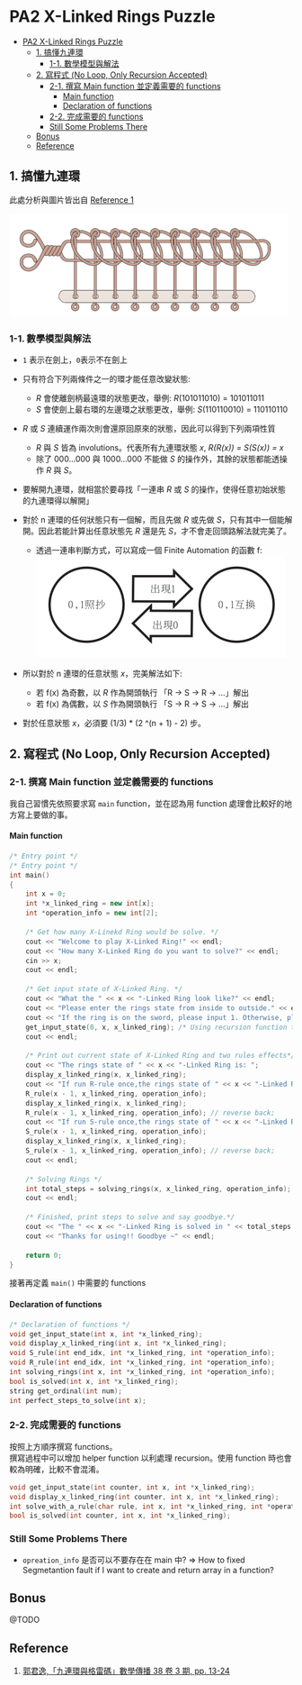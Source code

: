 # PA2 X-Linked Rings Puzzle

- [PA2 X-Linked Rings Puzzle](#pa2-x-linked-rings-puzzle)
  - [1. 搞懂九連環](#1-搞懂九連環)
    - [1-1. 數學模型與解法](#1-1-數學模型與解法)
  - [2. 寫程式 (No Loop, Only Recursion Accepted)](#2-寫程式-no-loop-only-recursion-accepted)
    - [2-1. 撰寫 Main function 並定義需要的 functions](#2-1-撰寫-main-function-並定義需要的-functions)
      - [Main function](#main-function)
      - [Declaration of functions](#declaration-of-functions)
    - [2-2. 完成需要的 functions](#2-2-完成需要的-functions)
    - [Still Some Problems There](#still-some-problems-there)
  - [Bonus](#bonus)
  - [Reference](#reference)

## 1. 搞懂九連環

此處分析與圖片皆出自 [Reference 1](#reference)

![九連環](src/9-linked-rings.png)

### 1-1. 數學模型與解法

- `1` 表示在劍上，`0`表示不在劍上
- 只有符合下列兩條件之一的環才能任意改變狀態:

  - _R_ 會使離劍柄最遠環的狀態更改，舉例: _R_(101011010) = 101011011
  - _S_ 會使劍上最右環的左邊環之狀態更改，舉例: _S_(110110010) = 110110110

- _R_ 或 _S_ 連續運作兩次則會還原回原來的狀態，因此可以得到下列兩項性質

  - _R_ 與 _S_ 皆為 involutions。代表所有九連環狀態 _x_, _R(R(x)) = S(S(x)) = x_
  - 除了 000...000 與 1000...000 不能做 _S_ 的操作外，其餘的狀態都能透操作 _R_ 與 _S_。

- 要解開九連環，就相當於要尋找「一連串 _R_ 或 _S_ 的操作，使得任意初始狀態的九連環得以解開」
- 對於 n 連環的任何狀態只有一個解，而且先做 _R_ 或先做 _S_，只有其中一個能解開。因此若能計算出任意狀態先 _R_ 還是先 _S_，才不會走回頭路解法就完美了。

  - 透過一連串判斷方式，可以寫成一個 Finite Automation 的函數 f:  
    ![Finite Automation f](src/finite_automation.png)

- 所以對於 n 連環的任意狀態 _x_，完美解法如下:

  - 若 f(x) 為奇數，以 _R_ 作為開頭執行 「R -> S -> R -> ...」解出
  - 若 f(x) 為偶數，以 _S_ 作為開頭執行 「S -> R -> S -> ...」解出

- 對於任意狀態 _x_，必須要 (1/3) \* (2 ^(n + 1) - 2) 步。

## 2. 寫程式 (No Loop, Only Recursion Accepted)

### 2-1. 撰寫 Main function 並定義需要的 functions

我自己習慣先依照要求寫 `main` function，並在認為用 function 處理會比較好的地方寫上要做的事。

#### Main function

```cpp
/* Entry point */
/* Entry point */
int main()
{
    int x = 0;
    int *x_linked_ring = new int[x];
    int *operation_info = new int[2];

    /* Get how many X-Linekd Ring would be solve. */
    cout << "Welcome to play X-Linked Ring!" << endl;
    cout << "How many X-Linked Ring do you want to solve?" << endl;
    cin >> x;
    cout << endl;

    /* Get input state of X-Linked Ring. */
    cout << "What the " << x << "-Linked Ring look like?" << endl;
    cout << "Please enter the rings state from inside to outside." << endl;
    cout << "If the ring is on the sword, please input 1. Otherwise, please enter 0." << endl;
    get_input_state(0, x, x_linked_ring); /* Using recursion function to get user */
    cout << endl;

    /* Print out current state of X-Linked Ring and two rules effects*/
    cout << "The rings state of " << x << "-Linked Ring is: ";
    display_x_linked_ring(x, x_linked_ring);
    cout << "If run R-rule once,the rings state of " << x << "-Linked Ring is : ";
    R_rule(x - 1, x_linked_ring, operation_info);
    display_x_linked_ring(x, x_linked_ring);
    R_rule(x - 1, x_linked_ring, operation_info); // reverse back;
    cout << "If run S-rule once,the rings state of " << x << "-Linked Ring is : ";
    S_rule(x - 1, x_linked_ring, operation_info);
    display_x_linked_ring(x, x_linked_ring);
    S_rule(x - 1, x_linked_ring, operation_info); // reverse back;
    cout << endl;

    /* Solving Rings */
    int total_steps = solving_rings(x, x_linked_ring, operation_info);
    cout << endl;

    /* Finished, print steps to solve and say goodbye.*/
    cout << "The " << x << "-Linked Ring is solved in " << total_steps << " step." << endl;
    cout << "Thanks for using!! Goodbye ~" << endl;

    return 0;
}
```

接著再定義 `main()` 中需要的 functions

#### Declaration of functions

```cpp
/* Declaration of functions */
void get_input_state(int x, int *x_linked_ring);
void display_x_linked_ring(int x, int *x_linked_ring);                            // Display entire X-Linked ring
void S_rule(int end_idx, int *x_linked_ring, int *operation_info);                // Doing S-Rule, operation info [idx_turned, turn_up_or_down(1:up, 0:down)]
void R_rule(int end_idx, int *x_linked_ring, int *operation_info);                // Doing R-Rule, operation info [idx_turned, turn_up_or_down(1:up, 0:down)]
int solving_rings(int x, int *x_linked_ring, int *operation_info);                // Solving X-Linked rings, return total steps to solve.
bool is_solved(int x, int *x_linked_ring);                                        // Returns true if X-Linked Rings is solved.
string get_ordinal(int num);                                                      // Returns the ordinal string of input number.
int perfect_steps_to_solve(int x);                                                // [unused] Returns the number of minimum steps to solve.
```

### 2-2. 完成需要的 functions

按照上方順序撰寫 functions。  
撰寫過程中可以增加 helper function 以利處理 recursion。使用 function 時也會較為明確，比較不會混淆。

```cpp
void get_input_state(int counter, int x, int *x_linked_ring);                     // helper function for get_input_state()
void display_x_linked_ring(int counter, int x, int *x_linked_ring);               // helper function for display_x_linked_ring()
int solve_with_a_rule(char rule, int x, int *x_linked_ring, int *operation_info); // helper function for solving_rings(). Solve X-Linked Rings with S or R Rule
bool is_solved(int counter, int x, int *x_linked_ring);                           // helper function for is_solved()
```

### Still Some Problems There

- `opreation_info` 是否可以不要存在在 main 中? => How to fixed Segmetantion fault if I want to create and return array in a function?

## Bonus

@TODO

## Reference

1. [郭君逸,「九連環與格雷碼」數學傳播 38 卷 3 期, pp. 13-24](https://web.math.sinica.edu.tw/math_media/d383/38302.pdf)
